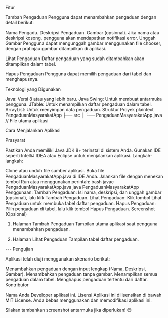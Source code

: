 Fitur

Tambah Pengaduan
Pengguna dapat menambahkan pengaduan dengan detail berikut:

Nama Pengadu.
Deskripsi Pengaduan.
Gambar (opsional).
Jika nama atau deskripsi kosong, pengguna akan mendapatkan notifikasi error.
Unggah Gambar
Pengguna dapat mengunggah gambar menggunakan file chooser, dengan pratinjau gambar ditampilkan di aplikasi.

Lihat Pengaduan
Daftar pengaduan yang sudah ditambahkan akan ditampilkan dalam tabel.

Hapus Pengaduan
Pengguna dapat memilih pengaduan dari tabel dan menghapusnya.

Teknologi yang Digunakan

Java: Versi 8 atau yang lebih baru.
Java Swing: Untuk membuat antarmuka pengguna.
JTable: Untuk menampilkan daftar pengaduan dalam tabel.
ArrayList: Untuk menyimpan data pengaduan.
Struktur Proyek plaintext PengaduanMasyarakatApp ├── src │ └── PengaduanMasyarakatApp.java // File utama aplikasi

Cara Menjalankan Aplikasi

Prasyarat

Pastikan Anda memiliki Java JDK 8+ terinstal di sistem Anda.
Gunakan IDE seperti IntelliJ IDEA atau Eclipse untuk menjalankan aplikasi.
Langkah-langkah:

Clone atau unduh file sumber aplikasi.
Buka file PengaduanMasyarakatApp.java di IDE Anda.
Jalankan file dengan menekan tombol Run atau menggunakan perintah: bash javac PengaduanMasyarakatApp.java java PengaduanMasyarakatApp
Penggunaan:
Tambah Pengaduan: Isi nama, deskripsi, dan unggah gambar (opsional), lalu klik Tambah Pengaduan.
Lihat Pengaduan: Klik tombol Lihat Pengaduan untuk membuka tabel daftar pengaduan.
Hapus Pengaduan: Pilih pengaduan di tabel, lalu klik tombol Hapus Pengaduan.
Screenshot (Opsional)

1. Halaman Tambah Pengaduan
Tampilan utama aplikasi saat pengguna menambahkan pengaduan.

2. Halaman Lihat Pengaduan
Tampilan tabel daftar pengaduan.

--- Pengujian

Aplikasi telah diuji menggunakan skenario berikut:

Menambahkan pengaduan dengan input lengkap (Nama, Deskripsi, Gambar).
Menambahkan pengaduan tanpa gambar.
Menampilkan semua pengaduan dalam tabel.
Menghapus pengaduan tertentu dari daftar.
Kontributor

Nama Anda
Developer aplikasi ini.
Lisensi Aplikasi ini dilisensikan di bawah MIT License. Anda bebas menggunakan dan memodifikasi aplikasi ini.

Silakan tambahkan screenshot antarmuka jika diperlukan! 😊
